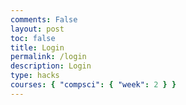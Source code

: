 ```yaml
---
comments: False
layout: post
toc: false
title: Login
permalink: /login
description: Login
type: hacks
courses: { "compsci": { "week": 2 } }
---
```


<head>
    <meta charset="UTF-8">
    <meta name="viewport" content="width=device-width, initial-scale=1.0">
    <title>Login Form</title>
     <style>
        @keyframes strobe {
            0%, 20%, 50%, 80%, 100% {
                border-color: #FF0000; /* Red */
            }
            40% {
                border-color: #FF7F00; /* Orange */
            }
            60% {
                border-color: #FFFF00; /* Yellow */
            }
            80% {
                border-color: #00FF00; /* Green */
            }
        }

        body {
            margin: 0;
            font-family: Arial, sans-serif;
            background-color: #171515;
            color: #39FF14;
            display: flex;
            justify-content: center;
            align-items: center;
            height: 100vh;
        }

        .login-container {
            border-radius: 15px;
            padding: 20px;
            border: 5px solid transparent;
            background-clip: padding-box;
            background-color: #171515;
            color: #39FF14;
            animation: strobe 2s infinite; /* Apply strobe light effect to the border */
        }

        input[type=text], input[type=password] {
            width: 100%;
            padding: 12px 20px;
            margin: 8px 0;
            display: inline-block;
            border: 1px solid #39FF14;
            box-sizing: border-box;
            background-color: #171515;
            color: #39FF14;
        }

        button {
            background-color: #39FF14;
            color: #171515;
            padding: 14px 20px;
            margin: 8px 0;
            border: none;
            cursor: pointer;
            width: 50%;
            margin-left: 170px;
        }

        button:hover {
            opacity: 0.8;
        }

        span.psw {
            display: flex;
            justify-items: center;
            text-align: center;
            margin-left: 250px;
            padding-top: 16px;
            color: #39FF14;
        }

        @media screen and (max-width: 300px) {
            span.psw {
                display: block;
                float: none;
            }
        }
    </style>
<div class="login-container">
  
<form action="javascript:login_user()">
    <label for="uid"><b>Username</b></label>
    <input type="text" id="uid" placeholder="Enter Username" name="uid" required>
    <label for="password"><b>Password</b></label>
    <input type="password" id="password" placeholder="Enter Password" name="password" required>
    <button class='button'>Log in</button>
    <div>
    <span class="psw">Need an account? <a href="{{site.baseurl}}/signup"> Sign Up</a></span>
    </div>
    <div>
    <span class="psw2">Want to delete an account? <a href="{{site.baseurl}}/delete"> Delete Account</a></span>
    </div>

</form>
<script type="module">
    import { uri, options } from '{{site.baseurl}}/config.js';
    function login_user() {
        var myHeaders = new Headers();
        myHeaders.append("Content-Type", "application/json");
        const url = uri + '/api/users/authenticate';
        const body = {
            uid: document.getElementById("uid").value,
            password: document.getElementById("password").value,
        };
        const authOptions = {
            method: 'POST',
            cache: 'no-cache',
            headers: myHeaders,
            body: JSON.stringify(body),
            credentials: 'include'
        };
        fetch(url, authOptions)
        .then(response => {
            if (!response.ok) {
                const errorMsg = 'Login error: ' + response.status;
                console.log(errorMsg);
                return null;
            }
            const contentType = response.headers.get('Content-Type');
            if (contentType && contentType.includes('application/json')) {
                return response.json();
            } else {
                return response.text();
            }
        })
        .then(data => {
            if (data !== null) {
                console.log('Response:', data);
            }
            window.location.href = "{{site.baseurl}}/2024/02/09/dashboard.html";
        })
        .catch(err => {
            console.error('Fetch error:', err);
        });
    }
    window.login_user = login_user;

</script>
